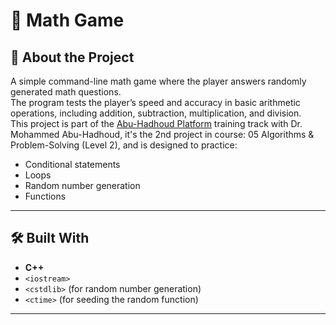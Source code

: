 # 🧮 Math Game

## 📖 About the Project
A simple command-line math game where the player answers randomly generated math questions.  
The program tests the player’s speed and accuracy in basic arithmetic operations, including addition, subtraction, multiplication, and division.  
This project is part of the  [Abu-Hadhoud Platform](https://programmingadvices.com/) training track with Dr. Mohammed Abu-Hadhoud, it's the 2nd project in course: 05 Algorithms & Problem-Solving (Level 2), and is designed to practice:
- Conditional statements
- Loops
- Random number generation
- Functions

---

## 🛠 Built With
- **C++**
- `<iostream>`
- `<cstdlib>` (for random number generation)
- `<ctime>` (for seeding the random function)

---
